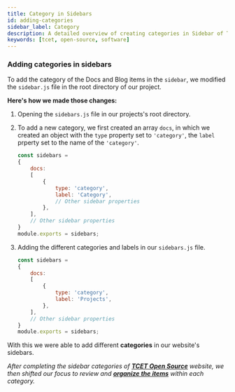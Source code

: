 ```yaml
---
title: Category in Sidebars
id: adding-categories
sidebar_label: Category
description: A detailed overview of creating categories in Sidebar of TCET Open Source Website
keywords: [tcet, open-source, software]
---
```


### Adding categories in sidebars

To add the category of the Docs and Blog items in the `sidebar`, we modified the `sidebar.js` file in the root directory of our project.

**Here's how we made those changes:**

1. Opening the `sidebars.js` file in our projects's root directory.

2. To add a new category, we first created an array `docs`, in which we created an object with the `type` property set to `'category'`, the `label` prperty set to the name of the `'category'`.

    ```jsx title="sidebars.js" {6} showLineNumbers
    const sidebars = 
    {
        docs: 
        [
            {
                type: 'category',
                label: 'Category',
                // Other sidebar properties
            },
        ],
        // Other sidebar properties
    }
    module.exports = sidebars;
    ```

3. Adding the different categories and labels in our `sidebars.js` file.

    ```jsx title="sidebars.js" {6-7,10-11} showLineNumbers
    const sidebars = 
    {
        docs: 
        [
            {
                type: 'category',
                label: 'Projects',
            },
        ],
        // Other sidebar properties
    }
    module.exports = sidebars;
    ```


With this we were able to add different **categories** in our website's sidebars.


_After completing the sidebar categories of [**TCET Open Source**](https://opensource.tcetmumbai.in/) website, we then shifted our focus to review and [**organize the items**](adding-items) within each category._